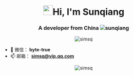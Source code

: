 <h1 align="center"> <img src="https://raw.githubusercontent.com/iampavangandhi/iampavangandhi/master/gifs/Hi.gif" width="30px">Hi, I'm Sunqiang</h1>
<h3 align="center">A developer from China <img src="https://visitor-badge.laobi.icu/badge?page_id=simsq" alt="sunqiang" /></h3>
<p align="center"> <img src="https://github-profile-trophy.vercel.app/?username=simsq&title=Stars,Followers,Repositories,Commit,Issues,PullRequest" alt="simsq" /></p>

- 🐧 微信： **byte-true**
- 📫 邮箱： **simsq@vip.qq.com**
<p align="center">
<img src="https://github-readme-stats.vercel.app/api?username=simsq&show_icons=true&theme=tokyonight&hide=prs,contribs)" alt="simsq" />
</p>

